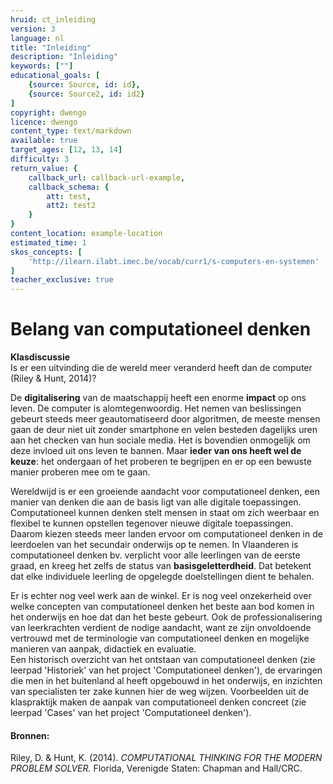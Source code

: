 ```yaml
---
hruid: ct_inleiding
version: 3
language: nl
title: "Inleiding"
description: "Inleiding"
keywords: [""]
educational_goals: [
    {source: Source, id: id}, 
    {source: Source2, id: id2}
]
copyright: dwengo
licence: dwengo
content_type: text/markdown
available: true
target_ages: [12, 13, 14]
difficulty: 3
return_value: {
    callback_url: callback-url-example,
    callback_schema: {
        att: test,
        att2: test2
    }
}
content_location: example-location
estimated_time: 1
skos_concepts: [
    'http://ilearn.ilabt.imec.be/vocab/curr1/s-computers-en-systemen'
]
teacher_exclusive: true
---
```


# Belang van computationeel denken

<div class="alert alert-box alert-info">
    <strong>Klasdiscussie</strong><br> 
    Is er een uitvinding die de wereld meer veranderd heeft dan de computer (Riley & Hunt, 2014)? 
</div>

De **digitalisering** van de maatschappij heeft een enorme **impact** op ons leven. De computer is alomtegenwoordig. Het nemen van beslissingen gebeurt steeds meer geautomatiseerd door algoritmen, de meeste mensen gaan de deur niet uit zonder smartphone en velen besteden dagelijks uren aan het checken van hun sociale media.
Het is bovendien onmogelijk om deze invloed uit ons leven te bannen. Maar **ieder van ons heeft wel de keuze**: het ondergaan of het proberen te begrijpen en er op een bewuste manier proberen mee om te gaan. 

Wereldwijd is er een groeiende aandacht voor computationeel denken, een manier van denken die aan de basis ligt van alle digitale toepassingen. Computationeel kunnen denken stelt mensen in staat om zich weerbaar en flexibel te kunnen opstellen tegenover nieuwe digitale toepassingen. Daarom kiezen steeds meer landen ervoor om computationeel denken in de leerdoelen van het secundair onderwijs op te nemen. 
In Vlaanderen is computationeel denken bv. verplicht voor alle leerlingen van de eerste graad, en kreeg het zelfs de status van **basisgeletterdheid**. Dat betekent dat elke individuele leerling de opgelegde doelstellingen dient te behalen. 

Er is echter nog veel werk aan de winkel. Er is nog veel onzekerheid over welke concepten van computationeel denken het beste aan bod komen in het onderwijs en hoe dat dan het beste gebeurt. Ook de professionalisering van leerkrachten verdient de nodige aandacht, want ze zijn onvoldoende vertrouwd met de terminologie van computationeel denken en mogelijke manieren van aanpak, didactiek en evaluatie.<br>
Een historisch overzicht van het ontstaan van computationeel denken (zie leerpad 'Historiek' van het project 'Computationeel denken'), de ervaringen die men in het buitenland al heeft opgebouwd in het onderwijs, en inzichten van specialisten ter zake kunnen hier de weg wijzen. Voorbeelden uit de klaspraktijk maken de aanpak van computationeel denken concreet (zie leerpad 'Cases' van het project 'Computationeel denken').

#### Bronnen:
Riley, D. & Hunt, K. (2014). *COMPUTATIONAL THINKING FOR THE MODERN PROBLEM SOLVER.* Florida, Verenigde Staten: Chapman and Hall/CRC.
